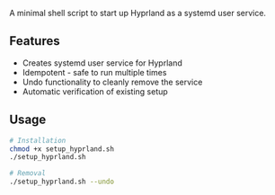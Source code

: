 
A minimal shell script to start up Hyprland as a systemd user service.

## Features

- Creates systemd user service for Hyprland
- Idempotent - safe to run multiple times
- Undo functionality to cleanly remove the service
- Automatic verification of existing setup

## Usage
```bash
# Installation
chmod +x setup_hyprland.sh
./setup_hyprland.sh

# Removal
./setup_hyprland.sh --undo
